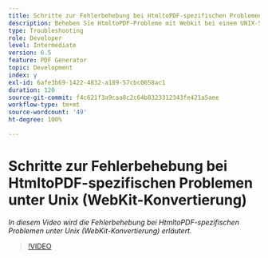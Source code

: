 ```yaml
---
title: Schritte zur Fehlerbehebung bei HtmltoPDF-spezifischen Problemen unter Unix (WebKit-Konvertierung)
description: Beheben Sie HtmltoPDF-Probleme mit Webkit bei einem UNIX-Setup.
type: Troubleshooting
role: Developer
level: Intermediate
version: 6.5
feature: PDF Generator
topic: Development
index: y
exl-id: 6afe3b69-1422-4832-a189-57cbc0658ac1
duration: 120
source-git-commit: f4c621f3a9caa8c2c64b8323312343fe421a5aee
workflow-type: tm+mt
source-wordcount: '49'
ht-degree: 100%

---
```


# Schritte zur Fehlerbehebung bei HtmltoPDF-spezifischen Problemen unter Unix (WebKit-Konvertierung)

*In diesem Video wird die Fehlerbehebung bei HtmltoPDF-spezifischen Problemen unter Unix (WebKit-Konvertierung) erläutert.*

>[!VIDEO](https://video.tv.adobe.com/v/335548?quality=12&learn=on)
